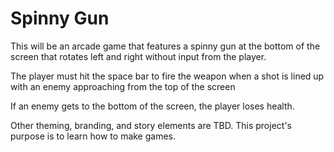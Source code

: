 # Spinny Gun

This will be an arcade game that features a spinny gun at the bottom of the screen that rotates left and right without input from the player.

The player must hit the space bar to fire the weapon when a shot is lined up with an enemy approaching from the top of the screen

If an enemy gets to the bottom of the screen, the player loses health.

Other theming, branding, and story elements are TBD. This project's purpose is to learn how to make games.
